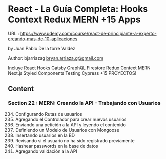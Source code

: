 # React - La Guía Completa: Hooks Context Redux MERN +15 Apps

URL : https://www.udemy.com/course/react-de-principiante-a-experto-creando-mas-de-10-aplicaciones

by Juan Pablo De la torre Valdez

Author: bjarriazag <bryan.arriaza.g@gmail.com>

Incluye React Hooks Gatsby GraphQL Firestore Redux Context MERN Next.js Styled Components Testing Cypress +15 PROYECTOS!

## Content

### Section 22 : MERN: Creando la API - Trabajando con Usuarios

234. Configurando Rutas de usuarios
235. Agregando el Controlador para crear nuevos usuarios
236. Enviando una petición a la API y leyendo el contenido
237. Definiendo un Modelo de Usuarios con Mongoose
238. Insertando usuarios en la BD
239. Revisando si el usuario no ha sido registrado previamente
240. Hashear passwords en la base de datos
241. Agregando validación a la API
